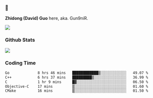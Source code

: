 ### 👋 

**Zhidong (David) Guo** here, aka. Gun9niR.

![](https://komarev.com/ghpvc/?username=Gun9niR&label=Total+Views)

### Github Stats

<img src="https://github-readme-stats.vercel.app/api?username=Gun9niR&count_private=true&show_icons=true&theme=vue-dark&hide_title=true">

### Coding Time

<!--START_SECTION:waka-->

```txt
Go             8 hrs 46 mins   ████████████▒░░░░░░░░░░░░   49.07 %
C++            6 hrs 37 mins   █████████▒░░░░░░░░░░░░░░░   36.99 %
C              1 hr 9 mins     █▓░░░░░░░░░░░░░░░░░░░░░░░   06.50 %
Objective-C    17 mins         ▒░░░░░░░░░░░░░░░░░░░░░░░░   01.60 %
CMake          16 mins         ▒░░░░░░░░░░░░░░░░░░░░░░░░   01.50 %
```

<!--END_SECTION:waka-->
